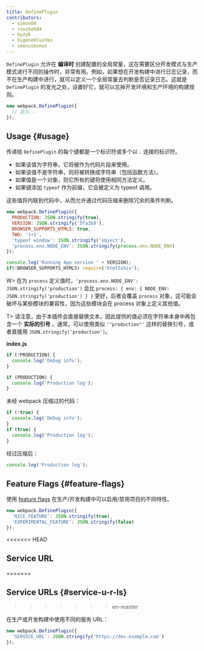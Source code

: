 ```yaml
---
title: DefinePlugin
contributors:
  - simon04
  - rouzbeh84
  - byzyk
  - EugeneHlushko
  - smonusbonus
---
```



`DefinePlugin` 允许在 __编译时__ 创建配置的全局常量，这在需要区分开发模式与生产模式进行不同的操作时，非常有用。例如，如果想在开发构建中进行日志记录，而不在生产构建中进行，就可以定义一个全局常量去判断是否记录日志。这就是 `DefinePlugin` 的发光之处，设置好它，就可以忘掉开发环境和生产环境的构建规则。

``` javascript
new webpack.DefinePlugin({
  // 定义...
});
```


## Usage {#usage}

传递给 `DefinePlugin` 的每个键都是一个标识符或多个以 `.` 连接的标识符。

- 如果该值为字符串，它将被作为代码片段来使用。
- 如果该值不是字符串，则将被转换成字符串（包括函数方法）。
- 如果值是一个对象，则它所有的键将使用相同方法定义。
- 如果键添加 `typeof` 作为前缀，它会被定义为 typeof 调用。

这些值将内联到代码中，从而允许通过代码压缩来删除冗余的条件判断。

``` javascript
new webpack.DefinePlugin({
  PRODUCTION: JSON.stringify(true),
  VERSION: JSON.stringify('5fa3b9'),
  BROWSER_SUPPORTS_HTML5: true,
  TWO: '1+1',
  'typeof window': JSON.stringify('object'),
  'process.env.NODE_ENV': JSON.stringify(process.env.NODE_ENV)
});
```

``` javascript
console.log('Running App version ' + VERSION);
if(!BROWSER_SUPPORTS_HTML5) require('html5shiv');
```


W> 在为 `process` 定义值时，`'process.env.NODE_ENV': JSON.stringify('production')` 会比 `process: { env: { NODE_ENV: JSON.stringify('production') } }` 更好，后者会覆盖 `process` 对象，这可能会破坏与某些模块的兼容性，因为这些模块会在 process 对象上定义其他值。

T> 请注意，由于本插件会直接替换文本，因此提供的值必须在字符串本身中再包含一个 __实际的引号__ 。通常，可以使用类似 `'"production"'` 这样的替换引号，或者直接用 `JSON.stringify('production')`。

__index.js__

``` javascript
if (!PRODUCTION) {
  console.log('Debug info');
}

if (PRODUCTION) {
  console.log('Production log');
}
```

未经 webpack 压缩过的代码：

``` javascript
if (!true) {
  console.log('Debug info');
}
if (true) {
  console.log('Production log');
}
```

经过压缩后：

``` javascript
console.log('Production log');
```


## Feature Flags {#feature-flags}

使用 [feature flags](https://en.wikipedia.org/wiki/Feature_toggle) 在生产/开发构建中可以启用/禁用项目的不同特性。

```javascript
new webpack.DefinePlugin({
  'NICE_FEATURE': JSON.stringify(true),
  'EXPERIMENTAL_FEATURE': JSON.stringify(false)
});
```


<<<<<<< HEAD
## Service URL
=======
## Service URLs {#service-u-r-ls}
>>>>>>> en-master

在生产或开发构建中使用不同的服务 URL：

```javascript
new webpack.DefinePlugin({
  'SERVICE_URL': JSON.stringify('https://dev.example.com')
});
```
